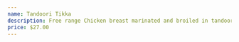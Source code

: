 ```yaml
---
name: Tandoori Tikka
description: Free range Chicken breast marinated and broiled in tandoor oven.
price: $27.00
---
```

